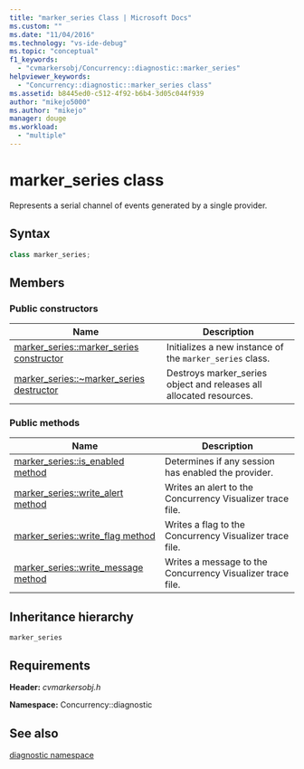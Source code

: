 ```yaml
---
title: "marker_series Class | Microsoft Docs"
ms.custom: ""
ms.date: "11/04/2016"
ms.technology: "vs-ide-debug"
ms.topic: "conceptual"
f1_keywords: 
  - "cvmarkersobj/Concurrency::diagnostic::marker_series"
helpviewer_keywords: 
  - "Concurrency::diagnostic::marker_series class"
ms.assetid: b8445ed0-c512-4f92-b6b4-3d05c044f939
author: "mikejo5000"
ms.author: "mikejo"
manager: douge
ms.workload: 
  - "multiple"
---
```

# marker_series class
Represents a serial channel of events generated by a single provider.  
  
## Syntax  
  
```cpp  
class marker_series;  
```  
  
## Members  
  
### Public constructors  
  
|Name|Description|  
|----------|-----------------|  
|[marker_series::marker_series constructor](../profiling/marker-series-marker-series-constructor.md)|Initializes a new instance of the `marker_series` class.|  
|[marker_series::~marker_series destructor](../profiling/marker-series-tilde-marker-series-destructor.md)|Destroys marker_series object and releases all allocated resources.|  
  
### Public methods  
  
|Name|Description|  
|----------|-----------------|  
|[marker_series::is_enabled method](../profiling/marker-series-is-enabled-method.md)|Determines if any session has enabled the provider.|  
|[marker_series::write_alert method](../profiling/marker-series-write-alert-method.md)|Writes an alert to the Concurrency Visualizer trace file.|  
|[marker_series::write_flag method](../profiling/marker-series-write-flag-method.md)|Writes a flag to the Concurrency Visualizer trace file.|  
|[marker_series::write_message method](../profiling/marker-series-write-message-method.md)|Writes a message to the Concurrency Visualizer trace file.|  
  
## Inheritance hierarchy  
 `marker_series`  
  
## Requirements  
 **Header:** *cvmarkersobj.h*  
  
 **Namespace:** Concurrency::diagnostic  
  
## See also  
 [diagnostic namespace](../profiling/diagnostic-namespace.md)